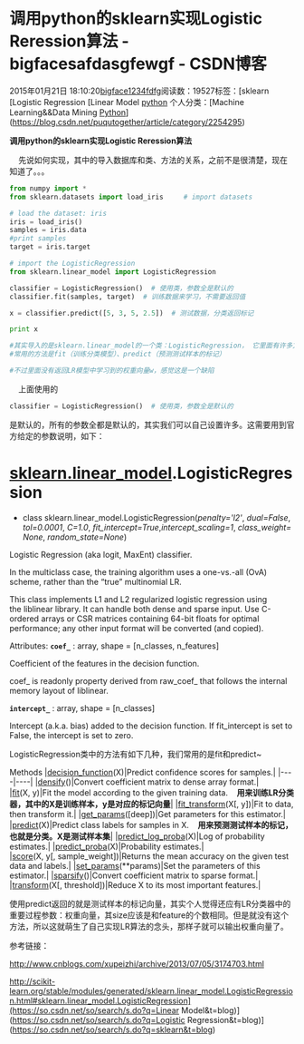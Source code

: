 # 调用python的sklearn实现Logistic Reression算法 - bigfacesafdasgfewgf - CSDN博客





2015年01月21日 18:10:20[bigface1234fdfg](https://me.csdn.net/puqutogether)阅读数：19527标签：[sklearn																[Logistic Regression																[Linear Model																[python](https://so.csdn.net/so/search/s.do?q=python&t=blog)
个人分类：[Machine Learning&&Data Mining																[Python](https://blog.csdn.net/puqutogether/article/category/2595125)](https://blog.csdn.net/puqutogether/article/category/2254295)





**调用python的sklearn实现Logistic Reression算法**



    先说如何实现，其中的导入数据库和类、方法的关系，之前不是很清楚，现在知道了。。。   






```python
from numpy import * 
from sklearn.datasets import load_iris     # import datasets

# load the dataset: iris
iris = load_iris() 
samples = iris.data
#print samples 
target = iris.target 

# import the LogisticRegression
from sklearn.linear_model import LogisticRegression 

classifier = LogisticRegression()  # 使用类，参数全是默认的
classifier.fit(samples, target)  # 训练数据来学习，不需要返回值

x = classifier.predict([5, 3, 5, 2.5])  # 测试数据，分类返回标记

print x 

#其实导入的是sklearn.linear_model的一个类：LogisticRegression， 它里面有许多方法
#常用的方法是fit（训练分类模型）、predict（预测测试样本的标记）

#不过里面没有返回LR模型中学习到的权重向量w，感觉这是一个缺陷
```



    上面使用的






```python
classifier = LogisticRegression()  # 使用类，参数全是默认的
```


是默认的，所有的参数全都是默认的，其实我们可以自己设置许多。这需要用到官方给定的参数说明，如下：



# [sklearn.linear_model](http://scikit-learn.org/stable/modules/classes.html#module-sklearn.linear_model).LogisticRegression[](http://scikit-learn.org/stable/modules/generated/sklearn.linear_model.LogisticRegression.html#sklearn-linear-model-logisticregression)
- class sklearn.linear_model.LogisticRegression(*penalty='l2'*, *dual=False*, *tol=0.0001*, *C=1.0*, *fit_intercept=True*,*intercept_scaling=1*, *class_weight=None*, *random_state=None*)[](http://scikit-learn.org/stable/modules/generated/sklearn.linear_model.LogisticRegression.html#sklearn.linear_model.LogisticRegression)

Logistic Regression (aka logit, MaxEnt) classifier.

In the multiclass case, the training algorithm uses a one-vs.-all (OvA) scheme, rather than the “true” multinomial LR.

This class implements L1 and L2 regularized logistic regression using the liblinear library. It can handle both dense and sparse input. Use C-ordered
 arrays or CSR matrices containing 64-bit floats for optimal performance; any other input format will be converted (and copied).

Attributes:
**`coef_`** : array, shape = [n_classes, n_features]

> 
Coefficient of the features in the decision function.

coef_ is readonly property derived from raw_coef_ that follows the internal memory layout of liblinear.


**`intercept_`** : array, shape = [n_classes]

> 
Intercept (a.k.a. bias) added to the decision function. If fit_intercept is set to False, the intercept is set to zero.





LogisticRegression类中的方法有如下几种，我们常用的是fit和predict~







Methods
|[decision_function](http://scikit-learn.org/stable/modules/generated/sklearn.linear_model.LogisticRegression.html#sklearn.linear_model.LogisticRegression.decision_function)(X)|Predict confidence scores for samples.|
|----|----|
|[densify](http://scikit-learn.org/stable/modules/generated/sklearn.linear_model.LogisticRegression.html#sklearn.linear_model.LogisticRegression.densify)()|Convert coefficient matrix to dense array format.|
|[fit](http://scikit-learn.org/stable/modules/generated/sklearn.linear_model.LogisticRegression.html#sklearn.linear_model.LogisticRegression.fit)(X, y)|Fit the model according to the given training data.    **用来训练LR分类器，其中的X是训练样本，y是对应的标记向量**|
|[fit_transform](http://scikit-learn.org/stable/modules/generated/sklearn.linear_model.LogisticRegression.html#sklearn.linear_model.LogisticRegression.fit_transform)(X[, y])|Fit to data, then transform it.|
|[get_params](http://scikit-learn.org/stable/modules/generated/sklearn.linear_model.LogisticRegression.html#sklearn.linear_model.LogisticRegression.get_params)([deep])|Get parameters for this estimator.|
|[predict](http://scikit-learn.org/stable/modules/generated/sklearn.linear_model.LogisticRegression.html#sklearn.linear_model.LogisticRegression.predict)(X)|Predict class labels for samples in X.    **用来预测测试样本的标记，也就是分类。X是测试样本集**|
|[predict_log_proba](http://scikit-learn.org/stable/modules/generated/sklearn.linear_model.LogisticRegression.html#sklearn.linear_model.LogisticRegression.predict_log_proba)(X)|Log of probability estimates.|
|[predict_proba](http://scikit-learn.org/stable/modules/generated/sklearn.linear_model.LogisticRegression.html#sklearn.linear_model.LogisticRegression.predict_proba)(X)|Probability estimates.|
|[score](http://scikit-learn.org/stable/modules/generated/sklearn.linear_model.LogisticRegression.html#sklearn.linear_model.LogisticRegression.score)(X, y[, sample_weight])|Returns the mean accuracy on the given test data and labels.|
|[set_params](http://scikit-learn.org/stable/modules/generated/sklearn.linear_model.LogisticRegression.html#sklearn.linear_model.LogisticRegression.set_params)(**params)|Set the parameters of this estimator.|
|[sparsify](http://scikit-learn.org/stable/modules/generated/sklearn.linear_model.LogisticRegression.html#sklearn.linear_model.LogisticRegression.sparsify)()|Convert coefficient matrix to sparse format.|
|[transform](http://scikit-learn.org/stable/modules/generated/sklearn.linear_model.LogisticRegression.html#sklearn.linear_model.LogisticRegression.transform)(X[, threshold])|Reduce X to its most important features.|


使用predict返回的就是测试样本的标记向量，其实个人觉得还应有LR分类器中的重要过程参数：权重向量，其size应该是和feature的个数相同。但是就没有这个方法，所以这就萌生了自己实现LR算法的念头，那样子就可以输出权重向量了。




参考链接：




http://www.cnblogs.com/xupeizhi/archive/2013/07/05/3174703.html





http://scikit-learn.org/stable/modules/generated/sklearn.linear_model.LogisticRegression.html#sklearn.linear_model.LogisticRegression](https://so.csdn.net/so/search/s.do?q=Linear Model&t=blog)](https://so.csdn.net/so/search/s.do?q=Logistic Regression&t=blog)](https://so.csdn.net/so/search/s.do?q=sklearn&t=blog)




